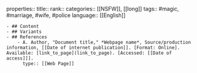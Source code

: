 properties::
title::
rank::
categories:: [[NSFW]], [[long]] 
tags:: #magic, #marriage, #wife, #police 
language:: [[English]]

	- ## Content
	- ## Variants
	- ## References
		- A. Author, "Document title," *Webpage name*, Source/production information, [[Date of internet publication]]. [Format: Online]. Available: [link_to_page](link_to_page). [Accessed: [[Date of access]]].
		  type:: [[Web Page]]